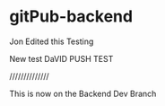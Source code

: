 # gitPub-backend
Jon Edited this
Testing

New test
DaVID PUSH TEST


//////////////

This is now on the Backend Dev Branch